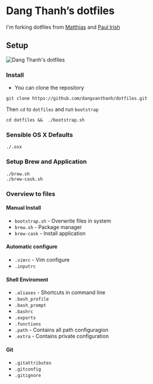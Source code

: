 # Dang Thanh’s dotfiles

I'm forking dotfiles from [Matthias](https://github.com/mathiasbynens/dotfiles/) and [Paul Irish](https://github.com/paulirish/dotfiles)

## Setup

![Dang Thanh's dotfiles](http://i.imgur.com/K4Peh1n.png)

### Install

- You can clone the repository

```
git clone https://github.com/dangvanthanh/dotfiles.git
```

Then `cd` to `dotfiles` and run `bootstrap`

```
cd dotfiles &&  ./bootstrap.sh
```

### Sensible OS X Defaults

```
./.osx
```

### Setup Brew and Application

```
./brew.sh
./brew-cask.sh
```

### Overview to files

#### Manual Install
- `bootstrap.sh` - Overwrite files in system
- `brew.sh` - Package manager
- `brew-cask` - Install application

#### Automatic configure
- `.vimrc` - Vim configure
- `.inputrc `

#### Shell Enviroment
- `.aliases` - Shortcuts in command line
- `.bash_profile`
- `.bash_prompt`
- `.bashrc`
- `.exports`
- `.functions`
- `.path` - Contains all path configuragion
- `.extra` - Contains private configuration

#### Git
- `.gitattributes`
- `.gitconfig`
- `.gitignore`

